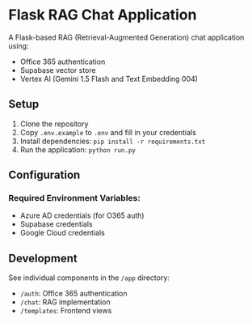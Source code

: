 # Flask RAG Chat Application

A Flask-based RAG (Retrieval-Augmented Generation) chat application using:
- Office 365 authentication
- Supabase vector store
- Vertex AI (Gemini 1.5 Flash and Text Embedding 004)

## Setup

1. Clone the repository
2. Copy `.env.example` to `.env` and fill in your credentials
3. Install dependencies: `pip install -r requirements.txt`
4. Run the application: `python run.py`

## Configuration

### Required Environment Variables:
- Azure AD credentials (for O365 auth)
- Supabase credentials
- Google Cloud credentials

## Development

See individual components in the `/app` directory:
- `/auth`: Office 365 authentication
- `/chat`: RAG implementation
- `/templates`: Frontend views
